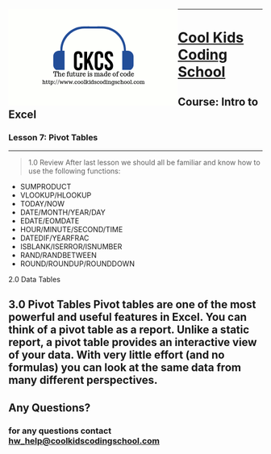 <div>

<p>
<img align=left src="images/ckcslogo.png">
</p>

---

<p>
<H1 align=left><a href="http://www.coolkidscodingschool.com">Cool Kids Coding School</a></H1>
<H2 align=left>Course: <strong>Intro to Excel</strong></H1>
<H3 align=left>Lesson 7: <strong>Pivot Tables</strong></H3>
</p>

</div>

---

> 1.0 Review
After last lesson we should all be familiar and know how to use the following functions:
+ SUMPRODUCT
+ VLOOKUP/HLOOKUP
+ TODAY/NOW
+ DATE/MONTH/YEAR/DAY
+ EDATE/EOMDATE
+ HOUR/MINUTE/SECOND/TIME
+ DATEDIF/YEARFRAC
+ ISBLANK/ISERROR/ISNUMBER
+ RAND/RANDBETWEEN
+ ROUND/ROUNDUP/ROUNDDOWN

2.0 Data Tables

3.0 Pivot Tables
Pivot tables are one of the most powerful and useful features in Excel.  You can think of a pivot table as a report.  Unlike a static report, a pivot table provides an interactive view of your data.  With very little effort (and no formulas) you can look at the same data from many different perspectives.  
---

## **Any Questions?**

### **for any questions contact hw_help@coolkidscodingschool.com**
